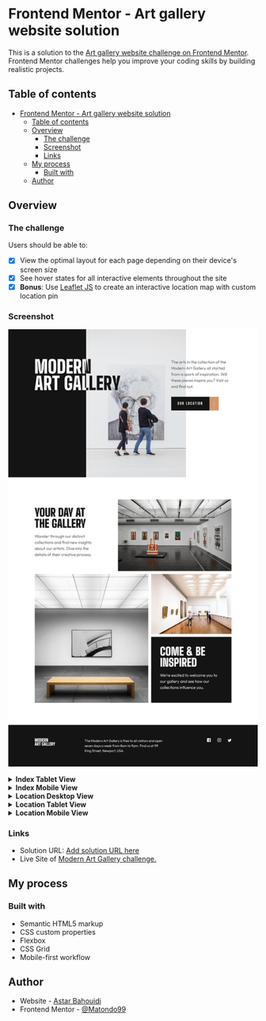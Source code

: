 # Frontend Mentor - Art gallery website solution

This is a solution to the [Art gallery website challenge on Frontend Mentor](https://www.frontendmentor.io/challenges/art-gallery-website-yVdrZlxyA). Frontend Mentor challenges help you improve your coding skills by building realistic projects.

## Table of contents

- [Frontend Mentor - Art gallery website solution](#frontend-mentor---art-gallery-website-solution)
  - [Table of contents](#table-of-contents)
  - [Overview](#overview)
    - [The challenge](#the-challenge)
    - [Screenshot](#screenshot)
    - [Links](#links)
  - [My process](#my-process)
    - [Built with](#built-with)
  - [Author](#author)

## Overview

### The challenge

Users should be able to:

- [x] View the optimal layout for each page depending on their device's screen size
- [x] See hover states for all interactive elements throughout the site
- [x] **Bonus**: Use [Leaflet JS](https://leafletjs.com/) to create an interactive location map with custom location pin

### Screenshot

![Index Desktop View](./screenshots/index-desktop.png)

<details>
  <summary><b>Index Tablet View</b></summary>
  <img src="./screenshots/index-tablet.png" alt="Index Tablet View">
</details>

<details>
  <summary><b>Index Mobile View</b></summary>
  <img src="./screenshots/index-mobile.png" alt="Index Mobile View">
</details>

<details>
  <summary><b>Location Desktop View</b></summary>
  <img src="./screenshots/location-desktop.png" alt="Location Desktop View">
</details>

<details>
  <summary><b>Location Tablet View</b></summary>
  <img src="./screenshots/location-tablet.png" alt="Location Tablet View">
</details>

<details>
  <summary><b>Location Mobile View</b></summary>
  <img src="./screenshots/location-mobile.png" alt="Location Mobile View">
</details>

### Links

- Solution URL: [Add solution URL here](https://your-solution-url.com)
- Live Site of [Modern Art Gallery challenge.](https://matondo99.github.io/art-gallery-website/)

## My process

### Built with

- Semantic HTML5 markup
- CSS custom properties
- Flexbox
- CSS Grid
- Mobile-first workflow

## Author

- Website - [Astar Bahouidi](https://github.com/Matondo99)
- Frontend Mentor - [@Matondo99](https://www.frontendmentor.io/profile/Matondo99)

